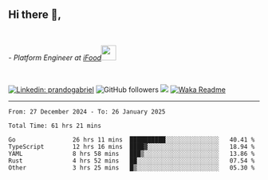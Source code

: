<h2>Hi there  👋,</h2> </br>

<p><em>- Platform Engineer at <a href="https://www.ifood.com.br/">iFood</a><img src="https://media.giphy.com/media/WUlplcMpOCEmTGBtBW/giphy.gif" width="30"> 
</em></p></br>


[![Linkedin: prandogabriel](https://img.shields.io/badge/-prandogabriel-blue?style=flat-square&logo=Linkedin&logoColor=white&link=https://www.linkedin.com/in/prandogabriel/)](https://www.linkedin.com/in/prandogabriel)
![GitHub followers](https://img.shields.io/github/followers/prandogabriel?label=Follow&style=social)
![](https://visitor-badge.glitch.me/badge?page_id=prandogabriel.prandogabriel)
[![Waka Readme](https://github.com/prandogabriel/prandogabriel/actions/workflows/update-stats.yml.yml/badge.svg)](https://github.com/prandogabriel/prandogabriel/actions/workflows/update-stats.yml.yml)

---

<!--START_SECTION:waka-->

```golang
From: 27 December 2024 - To: 26 January 2025

Total Time: 61 hrs 21 mins

Go                26 hrs 11 mins  ██████████░░░░░░░░░░░░░░░   40.41 %
TypeScript        12 hrs 16 mins  ████▓░░░░░░░░░░░░░░░░░░░░   18.94 %
YAML              8 hrs 58 mins   ███▒░░░░░░░░░░░░░░░░░░░░░   13.86 %
Rust              4 hrs 52 mins   ██░░░░░░░░░░░░░░░░░░░░░░░   07.54 %
Other             3 hrs 25 mins   █▒░░░░░░░░░░░░░░░░░░░░░░░   05.30 %
```

<!--END_SECTION:waka-->
